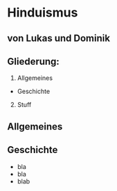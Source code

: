 # Hinduismus

## von Lukas und Dominik



## Gliederung:
1. Allgemeines
  * Geschichte 
2. Stuff



## Allgemeines


## Geschichte
  * bla
  * bla
  * blab
